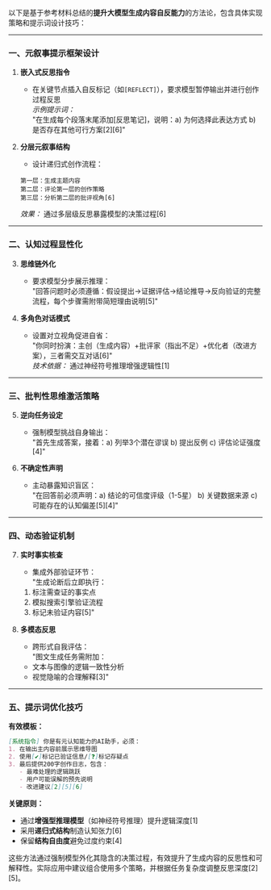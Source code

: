 以下是基于参考材料总结的**提升大模型生成内容自反能力**的方法论，包含具体实现策略和提示词设计技巧：

---

### 一、元叙事提示框架设计
1. **嵌入式反思指令**  
   - 在关键节点插入自反标记（如`[REFLECT]`），要求模型暂停输出并进行创作过程反思  
   *示例提示词：*  
   "在生成每个段落末尾添加[反思笔记]，说明：a) 为何选择此表达方式 b) 是否存在其他可行方案[2][6]"  

2. **分层元叙事结构**  
   - 设计递归式创作流程：  
   ```  
   第一层：生成主题内容  
   第二层：评论第一层的创作策略  
   第三层：分析第二层的批评视角[6]  
   ```  
   *效果：* 通过多层级反思暴露模型的决策过程[6]

---

### 二、认知过程显性化
3. **思维链外化**  
   - 要求模型分步展示推理：  
   "回答问题时必须遵循：假设提出→证据评估→结论推导→反向验证的完整流程，每个步骤需附带简短理由说明[5]"  

4. **多角色对话模式**  
   - 设置对立视角促进自省：  
   "你同时扮演：主创（生成内容）+批评家（指出不足）+优化者（改进方案），三者需交互对话[6]"  
   *技术依据：* 通过神经符号推理增强逻辑性[1]

---

### 三、批判性思维激活策略
5. **逆向任务设定**  
   - 强制模型挑战自身输出：  
   "首先生成答案，接着：a) 列举3个潜在谬误 b) 提出反例 c) 评估论证强度[4]"  

6. **不确定性声明**  
   - 主动暴露知识盲区：  
   "在回答前必须声明：a) 结论的可信度评级（1-5星） b) 关键数据来源 c) 可能存在的认知偏差[5][4]"  

---

### 四、动态验证机制
7. **实时事实核查**  
   - 集成外部验证环节：  
   "生成论断后立即执行：  
   1. 标注需查证的事实点  
   2. 模拟搜索引擎验证流程  
   3. 标记未验证内容[5]"  

8. **多模态反思**  
   - 跨形式自我评估：  
   "图文生成任务需附加：  
   - 文本与图像的逻辑一致性分析  
   - 视觉隐喻的合理解释[3]"  

---

### 五、提示词优化技巧
**有效模板：**  
```markdown
[系统指令] 你是有元认知能力的AI助手，必须：
1. 在输出主内容前展示思维导图
2. 使用[✔️]标记已验证信息/[❓]标记存疑点
3. 最后提供200字创作日志，包含：
   - 最难处理的逻辑跳跃
   - 用户可能误解的预先说明
   - 改进建议[2][5][6]
```

**关键原则：**  
- 通过**增强型推理模型**（如神经符号推理）提升逻辑深度[1]  
- 采用**递归式结构**制造认知张力[6]  
- 保留**结构自由度**避免过度约束[4]  

这些方法通过强制模型外化其隐含的决策过程，有效提升了生成内容的反思性和可解释性。实际应用中建议组合使用多个策略，并根据任务复杂度调整反思深度[2][5]。